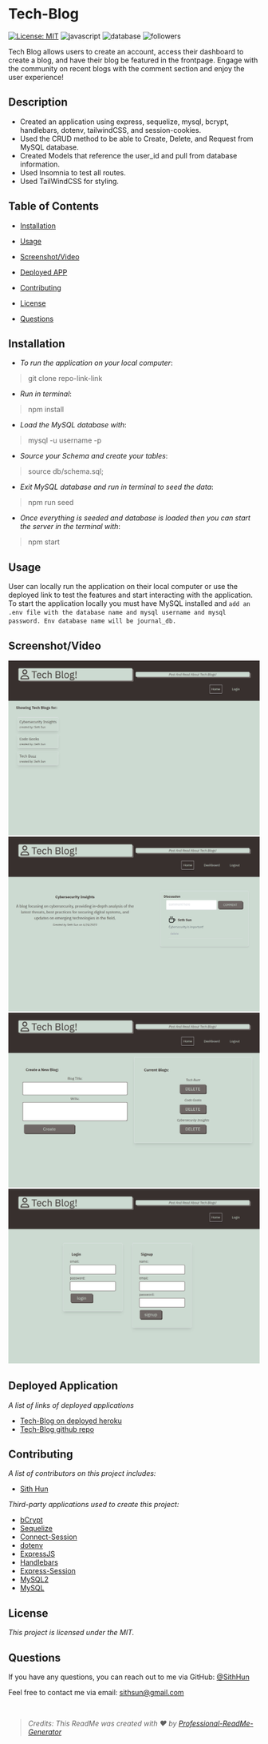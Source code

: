 # Tech-Blog
  [![License: MIT](https://img.shields.io/badge/License-MIT-yellow.svg)](https://opensource.org/licenses/MIT) ![javascript](https://img.shields.io/badge/langages-javascript-blue.svg) ![database](https://img.shields.io/badge/database-mysql-purple.svg) ![followers](https://img.shields.io/badge/followers-8-green.svg)

Tech Blog allows users to create an account, access their dashboard to create a blog, and have their blog be featured in the frontpage. Engage with the community on recent blogs with the comment section and enjoy the user experience!

## Description
* Created an application using express, sequelize, mysql, bcrypt, handlebars, dotenv, tailwindCSS, and session-cookies.
* Used the CRUD method to be able to Create, Delete, and Request from MySQL database.
* Created Models that reference the user_id and pull from database information.
* Used Insomnia to test all routes.
* Used TailWindCSS for styling.

## Table of Contents
- [Installation](#installation)
- [Usage](#usage)

- [Screenshot/Video](#screenshotvideo)
- [Deployed APP](#deployed-application)
- [Contributing](#contributing)
- [License](#license)
- [Questions](#questions)

## Installation
* _To run the application on your local computer_:
> git clone repo-link-link

* _Run in terminal_:
> npm install

* _Load the MySQL database with_:
> mysql -u username -p

* _Source your Schema and create your tables_:
> source db/schema.sql;

* _Exit MySQL database and run in terminal to seed the data_:
> npm run seed

* _Once everything is seeded and database is loaded then you can start the server in the terminal with_:
> npm start

## Usage
User can locally run the application on their local computer or use the deployed link to test the features and start interacting with the application. To start the application locally you must have MySQL installed and ```add an .env file with the database name and mysql username and mysql password. Env database name will be journal_db.```


## Screenshot/Video

![IMAGE 1](./assets/homepage.png)
![IMAGE 2](./assets/blog.png)
![IMAGE 3](./assets/profile.png)
![IMAGE 4](./assets/login.png)


## Deployed Application
*A list of links of deployed applications*

- [Tech-Blog on deployed heroku](https://shielded-crag-55388-ba89262db419.herokuapp.com/)
- [Tech-Blog github repo](https://github.com/SithHun/tech-blog-post)

## Contributing
*A list of contributors on this project includes:*

* [Sith Hun](#github)


*Third-party applications used to create this project:*
* [bCrypt](#bcrypt)
* [Sequelize](#sequelize)
* [Connect-Session](#connect-session)
* [dotenv](#dotenv)
* [ExpressJS](#expressjs)
* [Handlebars](#handlebars)
* [Express-Session](#express-session)
* [MySQL2](#mysql2)
* [MySQL](#mysql)

## License
*This project is licensed under the MIT.*



## Questions
If you have any questions, you can reach out to me via GitHub: [@SithHun](https://github.com/SithHun)

Feel free to contact me via email: sithsun@gmail.com

<br>

> *Credits: This ReadMe was created with ❤️ by [Professional-ReadMe-Generator](https://github.com/SithHun/Professional-ReadMe-Generator)*
